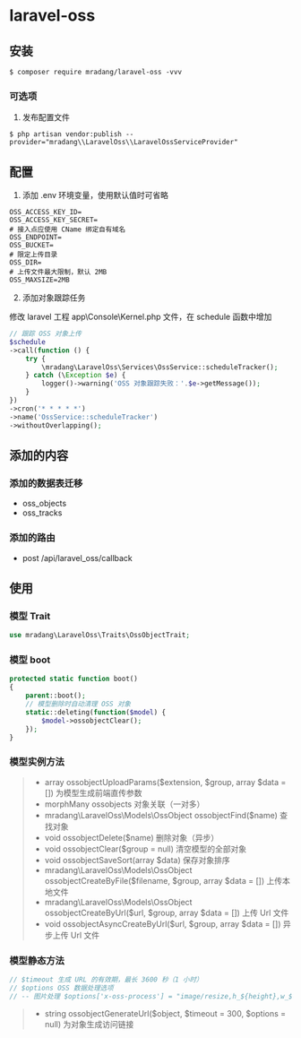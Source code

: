 # laravel-oss

## 安装

```shell
$ composer require mradang/laravel-oss -vvv
```

### 可选项

1. 发布配置文件

```shell
$ php artisan vendor:publish --provider="mradang\\LaravelOss\\LaravelOssServiceProvider"
```

## 配置

1. 添加 .env 环境变量，使用默认值时可省略
```
OSS_ACCESS_KEY_ID=
OSS_ACCESS_KEY_SECRET=
# 接入点应使用 CName 绑定自有域名
OSS_ENDPOINT=
OSS_BUCKET=
# 限定上传目录
OSS_DIR=
# 上传文件最大限制，默认 2MB
OSS_MAXSIZE=2MB
```

2. 添加对象跟踪任务

修改 laravel 工程 app\Console\Kernel.php 文件，在 schedule 函数中增加
```php
// 跟踪 OSS 对象上传
$schedule
->call(function () {
    try {
        \mradang\LaravelOss\Services\OssService::scheduleTracker();
    } catch (\Exception $e) {
        logger()->warning('OSS 对象跟踪失败：'.$e->getMessage());
    }
})
->cron('* * * * *')
->name('OssService::scheduleTracker')
->withoutOverlapping();
```

## 添加的内容

### 添加的数据表迁移
- oss_objects
- oss_tracks

### 添加的路由
- post /api/laravel_oss/callback

## 使用

### 模型 Trait

```php
use mradang\LaravelOss\Traits\OssObjectTrait;
```

### 模型 boot
```php
protected static function boot()
{
    parent::boot();
    // 模型删除时自动清理 OSS 对象
    static::deleting(function($model) {
        $model->ossobjectClear();
    });
}
```

### 模型实例方法
> - array ossobjectUploadParams($extension, $group, array $data = []) 为模型生成前端直传参数
> - morphMany ossobjects 对象关联（一对多）
> - mradang\LaravelOss\Models\OssObject ossobjectFind($name) 查找对象
> - void ossobjectDelete($name) 删除对象（异步）
> - void ossobjectClear($group = null) 清空模型的全部对象
> - void ossobjectSaveSort(array $data) 保存对象排序
> - mradang\LaravelOss\Models\OssObject ossobjectCreateByFile($filename, $group, array $data = []) 上传本地文件
> - mradang\LaravelOss\Models\OssObject ossobjectCreateByUrl($url, $group, array $data = []) 上传 Url 文件
> - void ossobjectAsyncCreateByUrl($url, $group, array $data = []) 异步上传 Url 文件

### 模型静态方法
```php
// $timeout 生成 URL 的有效期，最长 3600 秒（1 小时）
// $options OSS 数据处理选项
// -- 图片处理 $options['x-oss-process'] = "image/resize,h_${height},w_${width}";
```
> - string ossobjectGenerateUrl($object, $timeout = 300, $options = null) 为对象生成访问链接
